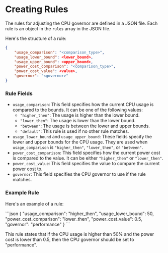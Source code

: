 # Creating Rules

The rules for adjusting the CPU governor are defined in a JSON file. Each rule is an object in the `rules` array in the JSON file.

Here's the structure of a rule:

```json
{
    "usage_comparison": "<comparison_type>",
    "usage_lower_bound": <lower_bound>,
    "usage_upper_bound": <upper_bound>,
    "power_cost_comparison": "<comparison_type>",
    "power_cost_value": <value>,
    "governor": "<governor>"
}
```

### Rule Fields

- `usage_comparison`: This field specifies how the current CPU usage is compared to the bounds. It can be one of the following values:
    - `"higher_then"`: The usage is higher than the lower bound.
    - `"lower_then"`: The usage is lower than the lower bound.
    - `"between"`: The usage is between the lower and upper bounds.
    - `"default"`: This rule is used if no other rule matches.
- `usage_lower_bound` and `usage_upper_bound`: These fields specify the lower and upper bounds for the CPU usage. They are used when `usage_comparison` is `"higher_then"`, `"lower_then"`, or `"between"`.
- `power_cost_comparison`: This field specifies how the current power cost is compared to the value. It can be either `"higher_then"` or `"lower_then"`.
- `power_cost_value`: This field specifies the value to compare the current power cost to.
- `governor`: This field specifies the CPU governor to use if the rule matches.

### Example Rule

Here's an example of a rule:

\```json
{
    "usage_comparison": "higher_then",
    "usage_lower_bound": 50,
    "power_cost_comparison": "lower_then",
    "power_cost_value": 0.5,
    "governor": "performance"
}
\```

This rule states that if the CPU usage is higher than 50% and the power cost is lower than 0.5, then the CPU governor should be set to "performance".
